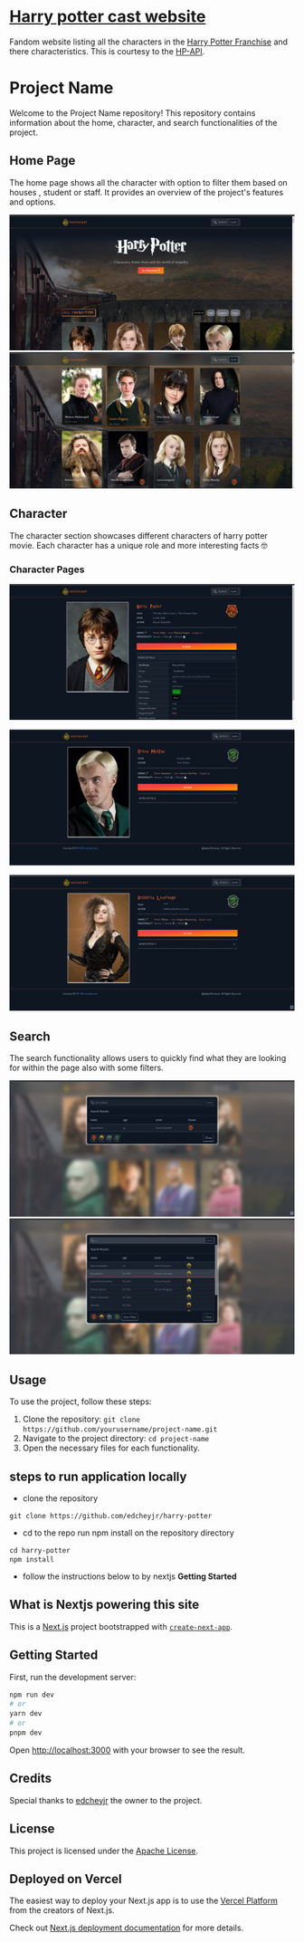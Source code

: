 # [Harry potter cast website](https://moviecast.vercel.app/)

Fandom website listing all the characters in the [Harry Potter Franchise](https://www.imdb.com/title/tt0241527/) and there characteristics. This is courtesy to the [HP-API](https://hp-api.onrender.com/).

<!-- prettier-ignore-start -->
<!-- [![Build Status][build-badge]][build]
[![Code Coverage][coverage-badge]][coverage] -->
<!-- [![version][version-badge]][package] -->
<!-- [![downloads][downloads-badge]][npmtrends]
[![Apache License][license-badge]][license] -->
<!-- [![All Contributors][all-contributors-badge]](#contributors) -->
<!-- [![PRs Welcome][prs-badge]][prs]
[![Code of Conduct][coc-badge]][coc] -->
<!-- [![Discord][discord-badge]][discord] -->
<!-- [![Watch on GitHub][github-watch-badge]][github-watch]
[![Star on GitHub][github-star-badge]][github-star] -->
<!-- [![Tweet][twitter-badge]][twitter] -->
<!-- prettier-ignore-end -->

<!-- todo add screenshots and also link to the website -->

# Project Name

Welcome to the Project Name repository! This repository contains information about the home, character, and search functionalities of the project.

## Home Page

The home page shows all the character with option to filter them based on houses , student or staff. It provides an overview of the project's features and options.

![Home Page](images/home.png)
![Home Page](images/home1.png)

## Character

The character section showcases different characters of harry potter movie. Each character has a unique role and more interesting facts 🤓

### Character Pages

![Character 1](images/character.png)

![Character 2](images/character1.png)

![Character 3](images/character2.png)

## Search

The search functionality allows users to quickly find what they are looking for within the page also with some filters.

![Search](images/search.png)
![Search](images/search1.png)

## Usage

To use the project, follow these steps:

1. Clone the repository: `git clone https://github.com/yourusername/project-name.git`
2. Navigate to the project directory: `cd project-name`
3. Open the necessary files for each functionality.

<!-- steps to run application locally -->

## steps to run application locally

- clone the repository

```
git clone https://github.com/edcheyjr/harry-potter
```

- cd to the repo run npm install on the repository directory

```
cd harry-potter
npm install
```

- follow the instructions below to by nextjs **Getting Started**

## What is Nextjs powering this site

This is a [Next.js](https://nextjs.org/) project bootstrapped with [`create-next-app`](https://github.com/vercel/next.js/tree/canary/packages/create-next-app).

## Getting Started

First, run the development server:

```bash
npm run dev
# or
yarn dev
# or
pnpm dev
```

Open [http://localhost:3000](http://localhost:3000) with your browser to see the result.

## Credits

Special thanks to [edcheyjr](https://github.com/edcheyjr) the owner to the project.

## License

This project is licensed under the [Apache License](LICENSE).

## Deployed on Vercel

The easiest way to deploy your Next.js app is to use the [Vercel Platform](https://vercel.com/new?utm_medium=default-template&filter=next.js&utm_source=create-next-app&utm_campaign=create-next-app-readme) from the creators of Next.js.

Check out [Next.js deployment documentation](https://nextjs.org/docs/deployment) for more details.
